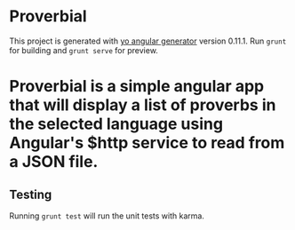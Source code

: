 # Proverbial

This project is generated with [yo angular generator](https://github.com/yeoman/generator-angular)
version 0.11.1.
Run `grunt` for building and `grunt serve` for preview.

# Proverbial is a simple angular app that will display a list of proverbs in the selected language using Angular's $http service to read from a JSON file.

## Testing

Running `grunt test` will run the unit tests with karma.
